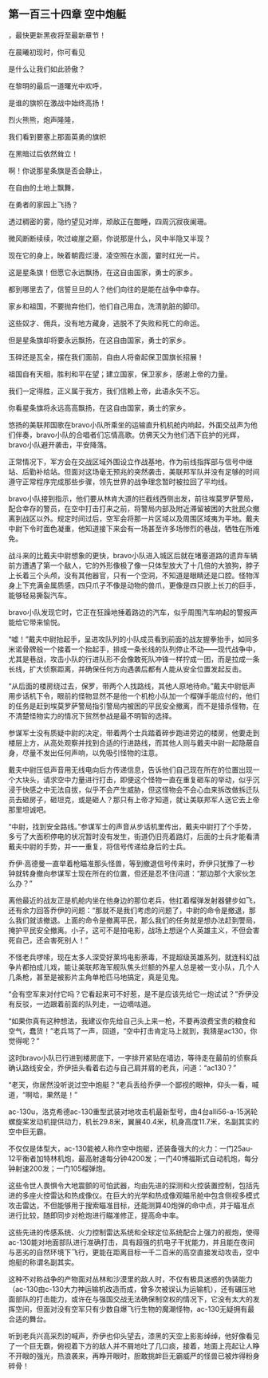 ## 第一百三十四章 空中炮艇
，最快更新黑夜将至最新章节！

在晨曦初现时，你可看见

是什么让我们如此骄傲？

在黎明的最后一道曙光中欢呼，

是谁的旗帜在激战中始终高扬！

烈火熊熊，炮声隆隆，

我们看到要塞上那面英勇的旗帜

在黑暗过后依然耸立！

啊！你说那星条旗是否会静止，

在自由的土地上飘舞，

在勇者的家园上飞扬？

透过稠密的雾，隐约望见对岸，顽敌正在酣睡，四周沉寂夜阑珊。

微风断断续续，吹过峻崖之巅，你说那是什么，风中半隐又半现？

现在它的身上，映着朝霞烂漫，凌空照在水面，霎时红光一片。

这是星条旗！但愿它永远飘扬，在这自由国家，勇士的家乡。

都到哪里去了，信誓旦旦的人？他们向往的是能在战争中幸存。

家乡和祖国，不要抛弃他们，他们自己用血，洗清肮脏的脚印。

这些奴才、佣兵，没有地方藏身，逃脱不了失败和死亡的命运。

但是星条旗却将要永远飘扬，在这自由国家，勇士的家乡。

玉碎还是瓦全，摆在我们面前，自由人将奋起保卫国旗长招展！

祖国自有天相，胜利和平在望；建立国家，保卫家乡，感谢上帝的力量。

我们一定得胜，正义属于我方，我们信赖上帝，此语永矢不忘。

你看星条旗将永远高高飘扬，在这自由国家，勇士的家乡。

悠扬的美联邦国歌在bravo小队所乘坐的运输直升机机舱内响起，外面交战声为他们伴奏，bravo小队的合唱者们忘情高歌。仿佛天父为他们洒下庇护的光辉，bravo小队避开袭击，平安降落。

正常情况下，军方会在交战区域外围设立作战基地，作为前线指挥部与信号中继站、后勤补给站。但面对这场毫无预兆的突然袭击，美联邦军队并没有足够的时间遵守正常程序完成那些步骤，领先世界的战争理念暂时被拉回了平均线。

bravo小队接到指示，他们要从林肯大道的拦截线西侧出发，前往埃莫罗萨警局，配合幸存的警员，在空中打击打来之前，将警局内部及附近滞留被困的大批民众撤离到战区以外。规定时间过后，空军会将那一片区域以及周围区域夷为平地。戴夫中尉下令时面色凝重，他知道接下来会有一场甚至许多场惨烈的巷战，牺牲在所难免。

战斗来的比戴夫中尉想象的更快，bravo小队进入城区后就在堵塞道路的遗弃车辆前方遭遇了第一个敌人，它的外形像极了像一只体型放大了十几倍的大狼狗，脖子上长着三个头颅，没有其他器官，只有一个空洞，不知道是眼睛还是口腔。怪物浑身上下充满金属质感，四只爪子不像是动物的兽爪，更像是四只嵌上长刀的巨手，能够轻易撕裂汽车。

bravo小队发现它时，它正在狂躁地捶着路边的汽车，似乎周围汽车响起的警报声能给它带来愉悦。

“嘘！”戴夫中尉抬起手，呈进攻队列的小队成员看到前面的战友握拳抬手，如同多米诺骨牌般一个接着一个抬起手，排成一条长线的队列停止不动——现代战争中，尤其是巷战，攻击小队的行进队形不会像敢死队冲锋一样拧成一团，而是拉成一条长线，扩大侦察距离，并确保任何方向遇袭后都有人能从安全位置发起反击。

“从后面的楼房绕过去，保罗，带两个人找路线，其他人原地待命。”戴夫中尉低声用步话机下令，眼前的怪物显然不是他一个机枪小队加一个榴弹手能应付的，他们的任务是赶到埃莫罗萨警局指引警局内被困的平民安全撤离，而不是猎杀怪物，在不清楚怪物实力的情况下贸然参战是最不明智的选择。

参谋军士没有质疑中尉的决定，带着两个士兵踏着碎步跑进旁边的楼房，他要走到楼层上方，从高处观察并找到合适的行进路线，而其他人则与戴夫中尉一起隐蔽自身，尽量不发出任何声响，以免吸引怪物的注意。

戴夫中尉压低声音用无线电向后方传递信息，告诉他们自己现在所在的位置出现一个大块头，请求空中力量进行打击，即便这个怪物一直在重复砸车的举动，似乎沉浸于快感之中无法自拔，似乎不会产生威胁，但这怪物会不会心血来拆改做拆迁队员去砸房子，砸坦克，或是砸人？那只有上帝才知道，就让美联邦军人送它去上帝那里坦诚吧。

“中尉，找到安全路线。”参谋军士的声音从步话机里传出，戴夫中尉打了个手势，多亏了大面积停电的状况暂时没有发生，街道仍旧亮着路灯，后面的士兵才能看清戴夫中尉的手势，并一一重复，将信号传递给身后的士兵。

乔伊·高德曼一直举着枪瞄准那头怪兽，等到撤退信号传来时，乔伊只犹豫了一秒钟就转身撤向参谋军士现在所在的位置，但还是忍不住问道：“那边那个大家伙怎么办？”

离他最近的战友正是机舱内坐在他身边的那位老兵，他扛着榴弹发射器健步如飞，还有余力回答乔伊的问题：“那就不是我们考虑的问题了，中尉的命令是撤退，那么我们就该撤退。上面的命令是撤离平民，那么我们的任务就是想办法赶到警局，掩护平民安全撤离。小子，这可不是拍电影，战场上想逞个人英雄主义，不但会害死自己，还会害死别人！”

不怪老兵啰嗦，现在太多人深受好莱坞电影荼毒，不提超级英雄系列，就连科幻战争片都拍成儿戏，能让美联邦海军舰队焦头烂额的外星人总是被一支小队，几个人几条枪，甚至是被影片主角单枪匹马地搞定，真是见鬼。

“会有空军来对付它吗？它看起来可不好惹，是不是应该先给它一炮试试？”乔伊没有反驳，一边跟着前面的队列走，一边嘀咕道。

“如果你真有这种想法，我建议你先给自己头上来一枪，不要再浪费宝贵的粮食和空气，蠢货！”老兵骂了一声，回道，“空中打击肯定马上就到，我猜是ac130，你觉得呢？”

这时bravo小队已行进到楼房底下，一字排开紧贴在墙边，等待走在最前的侦察兵确认路线安全，乔伊扭头看着右边与自己肩并肩的老兵，问道：“ac130？”

“老天，你居然没听说过空中炮艇？”老兵丢给乔伊一个鄙视的眼神，仰头一看，喊道，“啊哈，果然是！”

ac-130u，洛克希德ac-130重型武装对地攻击机最新型号，由4台alli56-a-15涡轮螺旋桨发动机提供动力，机长29.8米，翼展40.4米，机身高度11.7米，名副其实的空中巨无霸。

不仅仅是体型大，ac-130能被人称作空中炮艇，还装备强大的火力：一门25au-12平衡者加特林机炮，最高射速每分钟4200发；一门40博福斯式自动机炮，每分钟射速200发；一门105榴弹炮。

这些令世人畏惧令大地震颤的可怕武器，均由先进的探测和火控装置控制，包括先进的多座火控雷达和热成像仪。在巨大的光学和热成像观瞄吊舱中包含侧视多模式攻击雷达，不但能够用于搜索瞄准目标，还能测算40炮弹的命中点，并于瞄准点进行比较，随即同步对枪炮进行瞄准修正，提高命中率。

这些先进的传感系统、火力控制雷达系统和全球定位系统配合上强力的舰炮，使得ac-130能对地面部队进行准确打击，具有超强的抗电子干扰能力，并且能在夜间与恶劣的自然环境下飞行，更能在距离目标一千二百米的高空直接发动攻击，空中炮艇的称谓名副其实。

这种不对称战争的产物面对丛林和沙漠里的敌人时，不仅有极具迷惑的伪装能力（ac-130由c-130大力神运输机改造而成，曾多次被误认为运输机），还有碾压地面部队的打击能力，或许在与强国交战无法确保制空权的情况下，它没有太大的发挥空间，但面对没有空军只有少数自爆飞行生物的魔潮怪物，ac-130无疑拥有最合适的舞台。

听到老兵兴高采烈的喊声，乔伊也仰头望去，漆黑的天空上影影绰绰，他好像看见了一个巨无霸，俯视着下方的敌人并不屑地吐了几口痰，接着，地面上亮起让人睁不开眼的强光，热浪袭来，再睁开眼时，胆敢挑衅巨无霸威严的怪兽已被炸得粉身碎骨！

